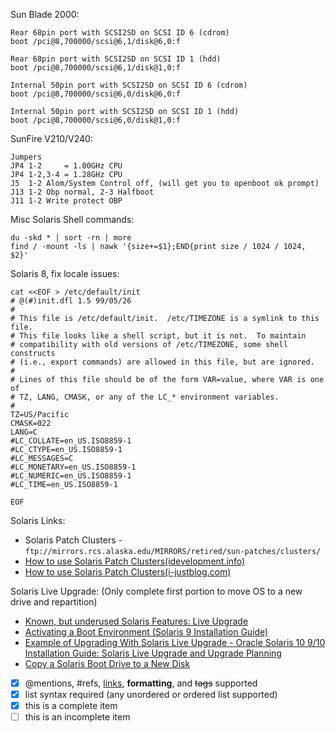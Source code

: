 Sun Blade 2000:
```
Rear 68pin port with SCSI2SD on SCSI ID 6 (cdrom)
boot /pci@8,700000/scsi@6,1/disk@6,0:f

Rear 68pin port with SCSI2SD on SCSI ID 1 (hdd)
boot /pci@8,700000/scsi@6,1/disk@1,0:f

Internal 50pin port with SCSI2SD on SCSI ID 6 (cdrom)
boot /pci@8,700000/scsi@6,0/disk@6,0:f

Internal 50pin port with SCSI2SD on SCSI ID 1 (hdd)
boot /pci@8,700000/scsi@6,0/disk@1,0:f
```


SunFire V210/V240:
```
Jumpers
JP4 1-2     = 1.00GHz CPU
JP4 1-2,3-4 = 1.28GHz CPU
J5  1-2 Alom/System Control off, (will get you to openboot ok prompt)
J13 1-2 Obp normal, 2-3 Halfboot
J11 1-2 Write protect OBP
```

Misc Solaris Shell commands:
```
du -skd * | sort -rn | more
find / -mount -ls | nawk '{size+=$1};END{print size / 1024 / 1024, $2}'
```

Solaris 8, fix locale issues:
```
cat <<EOF > /etc/default/init
# @(#)init.dfl 1.5 99/05/26
#
# This file is /etc/default/init.  /etc/TIMEZONE is a symlink to this file.
# This file looks like a shell script, but it is not.  To maintain
# compatibility with old versions of /etc/TIMEZONE, some shell constructs
# (i.e., export commands) are allowed in this file, but are ignored.
#
# Lines of this file should be of the form VAR=value, where VAR is one of
# TZ, LANG, CMASK, or any of the LC_* environment variables.
#
TZ=US/Pacific
CMASK=022
LANG=C
#LC_COLLATE=en_US.ISO8859-1
#LC_CTYPE=en_US.ISO8859-1
#LC_MESSAGES=C
#LC_MONETARY=en_US.ISO8859-1
#LC_NUMERIC=en_US.ISO8859-1
#LC_TIME=en_US.ISO8859-1

EOF
```

Solaris Links:
- Solaris Patch Clusters - `ftp://mirrors.rcs.alaska.edu/MIRRORS/retired/sun-patches/clusters/`
- [How to use Solaris Patch Clusters(idevelopment.info)](http://www.idevelopment.info/data/Unix/Solaris/SOLARIS_Patching_Solaris_2.8.shtml)
- [How to use Solaris Patch Clusters(i-justblog.com)](http://www.i-justblog.com/2009/02/solaris-recommended-patch-clusters.html)


Solaris Live Upgrade: (Only complete first portion to move OS to a new drive and repartition)
- [Known, but underused Solaris Features: Live Upgrade](http://www.c0t0d0s0.org/archives/4102-Known,-but-underused-Solaris-Features-Live-Upgrade.html)
- [Activating a Boot Environment (Solaris 9 Installation Guide)](https://docs.oracle.com/cd/E19683-01/816-7171/6md6pohs3/index.html)
- [Example of Upgrading With Solaris Live Upgrade - Oracle Solaris 10 9/10 Installation Guide: Solaris Live Upgrade and Upgrade Planning](https://docs.oracle.com/cd/E18752_01/html/821-1910/luexample-100.html)
- [Copy a Solaris Boot Drive to a New Disk](http://spiralbound.net/blog/2005/05/10/how-to-copy-a-solaris-boot-drive-to-a-disk-with-a-different-partition-layout/)




- [x] @mentions, #refs, [links](), **formatting**, and <del>tags</del> supported
- [x] list syntax required (any unordered or ordered list supported)
- [x] this is a complete item
- [ ] this is an incomplete item
